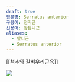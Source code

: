 ```yaml
---
draft: true
영문명: Serratus anterior
구용어: 전거근
신용어: 앞톱니근
aliases:
  - 앞니근
  - Serratus anterior
---
```


[[척추와 갈비우리근육]]

![](https://upload.wikimedia.org/wikipedia/commons/thumb/3/31/Serratus_anterior_muscle_animation_small.gif/300px-Serratus_anterior_muscle_animation_small.gif)